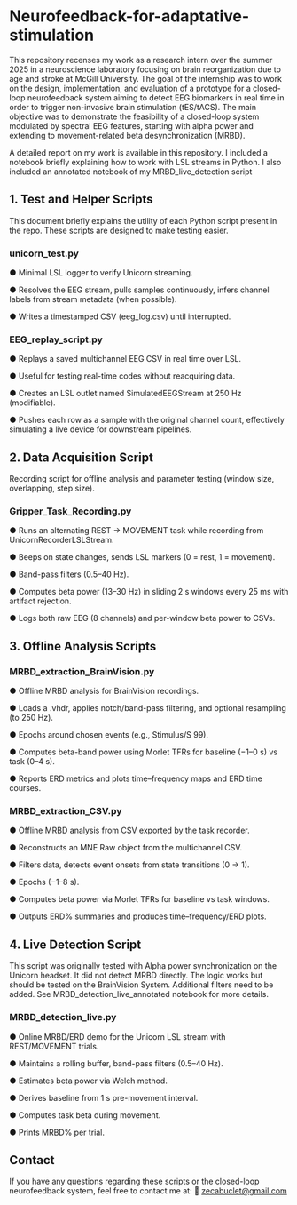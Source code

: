 # Neurofeedback-for-adaptative-stimulation
This repository recenses my work as a research intern over the summer 2025 in a neuroscience laboratory focusing on brain reorganization due to age and stroke at McGill University. 
The goal of the internship was to work on the design, implementation, and evaluation of a prototype for a closed-loop neurofeedback system aiming to detect EEG biomarkers in real time in order to trigger non-invasive brain stimulation (tES/tACS). 
The main objective was to demonstrate the feasibility of a closed-loop system modulated by spectral EEG features, starting with alpha power and extending to movement-related beta desynchronization (MRBD).

A detailed report on my work is available in this repository.
I included a notebook briefly explaining how to work with LSL streams in Python. I also included an annotated notebook of my MRBD_live_detection script 

## 1. Test and Helper Scripts

This document briefly explains the utility of each Python script present in the repo.
These scripts are designed to make testing easier.
### **unicorn_test.py**
●	Minimal LSL logger to verify Unicorn streaming.

●	Resolves the EEG stream, pulls samples continuously, infers channel labels from stream metadata (when possible).

●	Writes a timestamped CSV (eeg_log.csv) until interrupted.

### **EEG_replay_script.py**
●	Replays a saved multichannel EEG CSV in real time over LSL.

●	Useful for testing real-time codes without reacquiring data.

●	Creates an LSL outlet named SimulatedEEGStream at 250 Hz (modifiable).

●	Pushes each row as a sample with the original channel count, effectively simulating a live device for downstream pipelines.

## 2. Data Acquisition Script
Recording script for offline analysis and parameter testing (window size, overlapping, step size).

### **Gripper_Task_Recording.py**
●	Runs an alternating REST → MOVEMENT task while recording from UnicornRecorderLSLStream.

●	Beeps on state changes, sends LSL markers (0 = rest, 1 = movement).

●	Band-pass filters (0.5–40 Hz).

●	Computes beta power (13–30 Hz) in sliding 2 s windows every 25 ms with artifact rejection.

●	Logs both raw EEG (8 channels) and per-window beta power to CSVs.

## 3. Offline Analysis Scripts
### **MRBD_extraction_BrainVision.py**

●	Offline MRBD analysis for BrainVision recordings.

●	Loads a .vhdr, applies notch/band-pass filtering, and optional resampling (to 250 Hz).

●	Epochs around chosen events (e.g., Stimulus/S 99).

●	Computes beta-band power using Morlet TFRs for baseline (−1–0 s) vs task (0–4 s).

●	Reports ERD metrics and plots time–frequency maps and ERD time courses.

### **MRBD_extraction_CSV.py**

●	Offline MRBD analysis from CSV exported by the task recorder.

●	Reconstructs an MNE Raw object from the multichannel CSV.

●	Filters data, detects event onsets from state transitions (0 → 1).

●	Epochs (−1–8 s).

●	Computes beta power via Morlet TFRs for baseline vs task windows.

●	Outputs ERD% summaries and produces time–frequency/ERD plots.

## 4. Live Detection Script
This script was originally tested with Alpha power synchronization on the Unicorn headset.
It did not detect MRBD directly. The logic works but should be tested on the BrainVision System.
Additional filters need to be added. See MRBD_detection_live_annotated notebook for more details.

### **MRBD_detection_live.py**
●	Online MRBD/ERD demo for the Unicorn LSL stream with REST/MOVEMENT trials.

●	Maintains a rolling buffer, band-pass filters (0.5–40 Hz).

●	Estimates beta power via Welch method.

●	Derives baseline from 1 s pre-movement interval.

●	Computes task beta during movement.

●	Prints MRBD% per trial.

## Contact
If you have any questions regarding these scripts or the closed-loop neurofeedback system, feel free to contact me at:
 📧 zecabuclet@gmail.com
